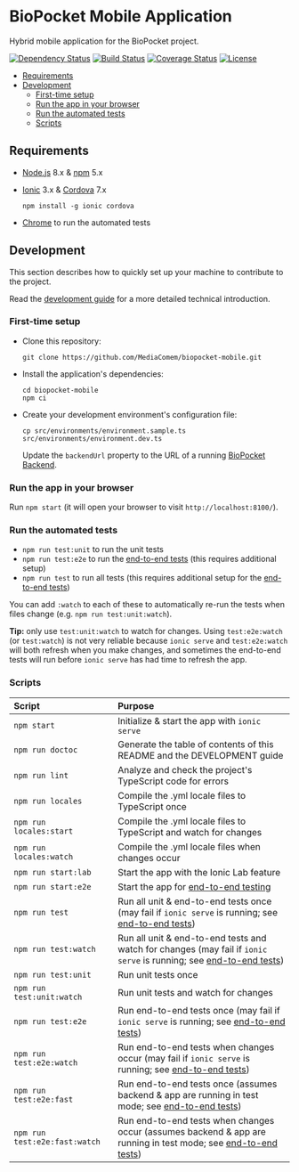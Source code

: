 # BioPocket Mobile Application

Hybrid mobile application for the BioPocket project.

[![Dependency Status](https://gemnasium.com/badges/github.com/MediaComem/biopocket-mobile.svg)](https://gemnasium.com/github.com/MediaComem/biopocket-mobile)
[![Build Status](https://travis-ci.org/MediaComem/biopocket-mobile.svg?branch=master)](https://travis-ci.org/MediaComem/biopocket-mobile)
[![Coverage Status](https://coveralls.io/repos/github/MediaComem/biopocket-mobile/badge.svg?branch=master)](https://coveralls.io/github/MediaComem/biopocket-mobile?branch=master)
[![License](https://img.shields.io/badge/License-MIT-blue.svg)](LICENSE.txt)

<!-- START doctoc generated TOC please keep comment here to allow auto update -->
<!-- DON'T EDIT THIS SECTION, INSTEAD RE-RUN doctoc TO UPDATE -->


- [Requirements](#requirements)
- [Development](#development)
  - [First-time setup](#first-time-setup)
  - [Run the app in your browser](#run-the-app-in-your-browser)
  - [Run the automated tests](#run-the-automated-tests)
  - [Scripts](#scripts)

<!-- END doctoc generated TOC please keep comment here to allow auto update -->



## Requirements

* [Node.js](https://nodejs.org) 8.x & [npm](https://www.npmjs.com) 5.x
* [Ionic](https://ionicframework.com) 3.x & [Cordova](https://cordova.apache.org) 7.x

      npm install -g ionic cordova
* [Chrome](https://www.google.com/chrome/) to run the automated tests



## Development

This section describes how to quickly set up your machine to contribute to the project.

Read the [development guide](DEVELOPMENT.md) for a more detailed technical introduction.

### First-time setup

* Clone this repository:

      git clone https://github.com/MediaComem/biopocket-mobile.git

* Install the application's dependencies:

      cd biopocket-mobile
      npm ci

* Create your development environment's configuration file:

      cp src/environments/environment.sample.ts src/environments/environment.dev.ts

  Update the `backendUrl` property to the URL of a running [BioPocket
  Backend](https://github.com/MediaComem/biopocket-backend).

### Run the app in your browser

Run `npm start` (it will open your browser to visit `http://localhost:8100/`).

### Run the automated tests

* `npm run test:unit` to run the unit tests
* `npm run test:e2e` to run the [end-to-end tests][e2e] (this requires additional setup)
* `npm run test` to run all tests (this requires additional setup for the [end-to-end tests][e2e])

You can add `:watch` to each of these to automatically re-run the tests when files change (e.g. `npm run test:unit:watch`).

**Tip:** only use `test:unit:watch` to watch for changes.
Using `test:e2e:watch` (or `test:watch`) is not very reliable because
`ionic serve` and `test:e2e:watch` will both refresh when you make changes,
and sometimes the end-to-end tests will run before `ionic serve` has had time
to refresh the app.

### Scripts

| Script                        | Purpose                                                                                                                   |
| :---                          | :---                                                                                                                      |
| `npm start`                   | Initialize & start the app with `ionic serve`                                                                             |
| `npm run doctoc`              | Generate the table of contents of this README and the DEVELOPMENT guide                                                   |
| `npm run lint`                | Analyze and check the project's TypeScript code for errors                                                                |
| `npm run locales`             | Compile the .yml locale files to TypeScript once                                                                          |
| `npm run locales:start`       | Compile the .yml locale files to TypeScript and watch for changes                                                         |
| `npm run locales:watch`       | Compile the .yml locale files when changes occur                                                                          |
| `npm run start:lab`           | Start the app with the Ionic Lab feature                                                                                  |
| `npm run start:e2e`           | Start the app for [end-to-end testing][e2e]                                                                               |
| `npm run test`                | Run all unit & end-to-end tests once (may fail if `ionic serve` is running; see [end-to-end tests][e2e])                  |
| `npm run test:watch`          | Run all unit & end-to-end tests and watch for changes (may fail if `ionic serve` is running; see [end-to-end tests][e2e]) |
| `npm run test:unit`           | Run unit tests once                                                                                                       |
| `npm run test:unit:watch`     | Run unit tests and watch for changes                                                                                      |
| `npm run test:e2e`            | Run end-to-end tests once (may fail if `ionic serve` is running; see [end-to-end tests][e2e])                             |
| `npm run test:e2e:watch`      | Run end-to-end tests when changes occur (may fail if `ionic serve` is running; see [end-to-end tests][e2e])               |
| `npm run test:e2e:fast`       | Run end-to-end tests once (assumes backend & app are running in test mode; see [end-to-end tests][e2e])                   |
| `npm run test:e2e:fast:watch` | Run end-to-end tests when changes occur (assumes backend & app are running in test mode; see [end-to-end tests][e2e])     |



[e2e]: DEVELOPMENT.md#end-to-end-tests
